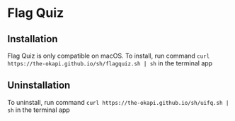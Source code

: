 # Flag Quiz

## Installation

Flag Quiz is only compatible on macOS.
To install, run command `curl https://the-okapi.github.io/sh/flagquiz.sh | sh` in the terminal app

## Uninstallation

To uninstall, run command `curl https://the-okapi.github.io/sh/uifq.sh | sh` in the terminal app
